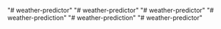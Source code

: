 "# weather-predictor" 
"# weather-predictor" 
"# weather-predictor" 
"# weather-prediction" 
"# weather-prediction" 
"# weather-predictor" 
